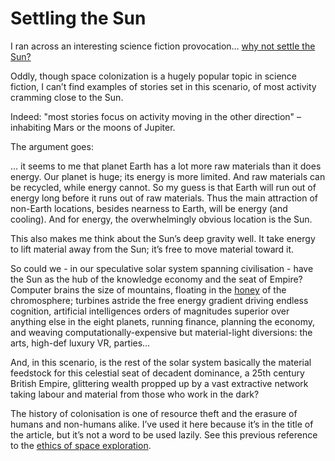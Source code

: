 # Settling the Sun

I ran across an interesting science fiction provocation… [why not settle the
Sun?](http://www.overcomingbias.com/2020/07/we-colonize-the-sun-first.html)

Oddly, though space colonization is a hugely popular topic in science fiction,
I can’t find examples of stories set in this scenario, of most activity
cramming close to the Sun.

Indeed: "most stories focus on activity moving in the other direction" –
inhabiting Mars or the moons of Jupiter.

The argument goes:

… it seems to me that planet Earth has a lot more raw materials than it does
energy. Our planet is huge; its energy is more limited. And raw materials can
be recycled, while energy cannot. So my guess is that Earth will run out of
energy long before it runs out of raw materials. Thus the main attraction of
non-Earth locations, besides nearness to Earth, will be energy (and cooling).
And for energy, the overwhelmingly obvious location is the Sun.

This also makes me think about the Sun’s deep gravity well. It take energy to
lift material away from the Sun; it’s free to move material toward it.

So could we - in our speculative solar system spanning civilisation - have the
Sun as the hub of the knowledge economy and the seat of Empire? Computer
brains the size of mountains, floating in the
[honey](/home/2018/01/16/filtered) of the chromosphere; turbines astride the
free energy gradient driving endless cognition, artificial intelligences
orders of magnitudes superior over anything else in the eight planets, running
finance, planning the economy, and weaving computationally-expensive but
material-light diversions: the arts, high-def luxury VR, parties…

And, in this scenario, is the rest of the solar system basically the material
feedstock for this celestial seat of decadent dominance, a 25th century
British Empire, glittering wealth propped up by a vast extractive network
taking labour and material from those who work in the dark?

The history of colonisation is one of resource theft and the erasure of humans
and non-humans alike. I’ve used it here because it’s in the title of the
article, but it’s not a word to be used lazily. See this previous reference to
the [ethics of space exploration](/home/2017/10/17/filtered).
